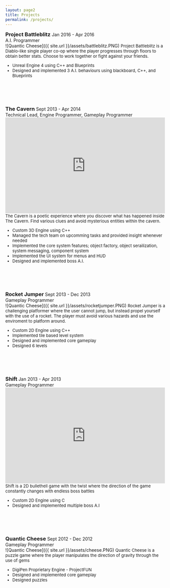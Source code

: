 ```yaml
---
layout: page2
title: Projects
permalink: /projects/
---
```

  <style>
    h3 {display: inline;}
  </style>
  <h3>Project Battleblitz</h3>
  <span class="post-meta">Jan 2016 - Apr 2016</span><br />
  <span class="post-meta">A.I. Programmer</span><br />
  ![Quantic Cheese]({{ site.url }}/assets/battleblitz.PNG)
  <font size="2">
    Project Battleblitz is a Diablo-like single player co-op where the player progresses through floors to obtain better stats. Choose to work together or fight against your friends.<br />
    <ul style="list-style-type:disc">
      <li>Unreal Engine 4 using C++ and Blueprints</li>
      <li>Designed and implemented 3 A.I. behaviours using blackboard, C++, and Blueprints</li>
    </ul>
  </font>
  <br />
  <header class="proj-break"></header>
  <h3>The Cavern</h3>
  <span class="post-meta">Sept 2013 - Apr 2014</span><br />
  <span class="post-meta">Technical Lead, Engine Programmer, Gameplay Programmer</span><br />
  <iframe width="500" height="300" src="https://www.youtube.com/embed/_MSMt3432WQ" frameborder="0" allowfullscreen></iframe><br />
  <font size="2">
    The Cavern is a poetic experience where you discover what has happened inside The Cavern. Find various clues and avoid mysterious entities within the cavern.<br />
    <ul style="list-style-type:disc">
      <li>Custom 3D Engine using C++</li>
      <li>Managed the tech team on upcomming tasks and provided insight whenever needed</li>
      <li>Implemented the core system features; object factory, object serailization, system messaging, component system</li>
      <li>Implemented the UI system for menus and HUD</li>
      <li>Designed and implemented boss A.I.</li>
    </ul>
  </font>
  <br />
  <header class="proj-break"></header>
  <h3>Rocket Jumper</h3>
  <span class="post-meta">Sept 2013 - Dec 2013</span><br />
  <span class="post-meta">Gameplay Programmer</span><br />
  ![Quantic Cheese]({{ site.url }}/assets/rocketjumper.PNG)
  <font size="2">
    Rocket Jumper is a challenging platformer where the user cannot jump, but instead propel yourself with the use of a rocket. The player must avoid various hazards and use the enviroment to platform around.<br />
    <ul style="list-style-type:disc">
      <li>Custom 2D Engine using C++</li>
      <li>Implemented tile based level system</li>
      <li>Designed and implemented core gameplay</li>
      <li>Designed 6 levels</li>
    </ul>
  </font>
  <br />
  <header class="proj-break"></header>
  <h3>Shift</h3>
  <span class="post-meta">Jan 2013 - Apr 2013</span><br />
  <span class="post-meta">Gameplay Programmer</span><br />
  <iframe width="500" height="300" src="https://www.youtube.com/embed/Sfv_jiVKSFc" frameborder="0" allowfullscreen></iframe><br />
  <font size="2">
    Shift is a 2D bullethell game with the twist where the direction of the game constantly changes with endless boss battles<br />
    <ul style="list-style-type:disc">
      <li>Custom 2D Engine using C</li>
      <li>Designed and implemented multiple boss A.I</li>
    </ul>
  </font>
  <br />
  <header class="proj-break"></header>
  <h3>Quantic Cheese</h3>
  <span class="post-meta">Sept 2012 - Dec 2012</span><br />
  <span class="post-meta">Gameplay Programmer</span><br />
  ![Quantic Cheese]({{ site.url }}/assets/cheese.PNG)
  <font size="2">
    Quantic Cheese is a puzzle game where the player manipulates the direction of gravity through the use of gems<br />
    <ul style="list-style-type:disc">
      <li>DigiPen Proprietary Engine - ProjectFUN</li>
      <li>Designed and implemented core gameplay</li>
      <li>Designed puzzles</li>
    </ul>
  </font>


